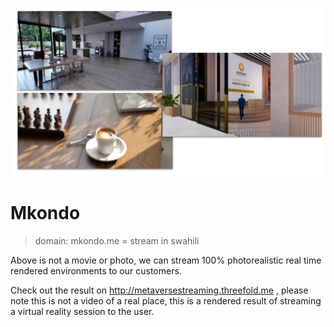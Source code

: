 ![](img/vstreaming.png)

# Mkondo

> domain: mkondo.me = stream in swahili

Above is not a movie or photo, we can stream 100% photorealistic real time rendered environments to our customers. 

Check out the result on http://metaversestreaming.threefold.me , please note this is not a video of a real place, this is a rendered result of streaming a virtual reality session to the user.

